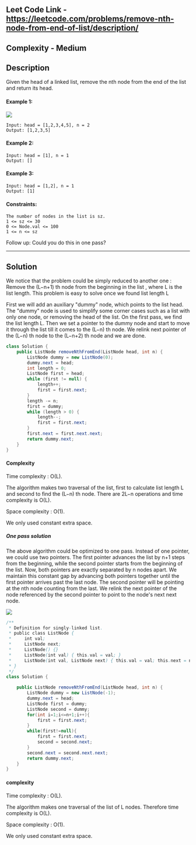 # 

## Leet Code Link - https://leetcode.com/problems/remove-nth-node-from-end-of-list/description/

## Complexity - Medium

## Description
Given the head of a linked list, remove the nth node from the end of the list and return its head.

#### Example 1:
<img src="https://assets.leetcode.com/uploads/2020/10/03/remove_ex1.jpg" />

```
Input: head = [1,2,3,4,5], n = 2
Output: [1,2,3,5]
```
#### Example 2:
```
Input: head = [1], n = 1
Output: []
```
#### Example 3:
```
Input: head = [1,2], n = 1
Output: [1]
 ```

#### Constraints:
```
The number of nodes in the list is sz.
1 <= sz <= 30
0 <= Node.val <= 100
1 <= n <= sz
 ```

Follow up: Could you do this in one pass?

---
## Solution
We notice that the problem could be simply reduced to another one : Remove the (L−n+1) th node from the beginning in the list , where L is the list length. This problem is easy to solve once we found list length L

First we will add an auxiliary "dummy" node, which points to the list head. The "dummy" node is used to simplify some corner cases such as a list with only one node, or removing the head of the list. On the first pass, we find the list length L. Then we set a pointer to the dummy node and start to move it through the list till it comes to the (L−n) th node. We relink next pointer of the (L−n) th node to the (L−n+2) th node and we are done.

```java
class Solution {
    public ListNode removeNthFromEnd(ListNode head, int n) {
        ListNode dummy = new ListNode(0);
        dummy.next = head;
        int length = 0;
        ListNode first = head;
        while (first != null) {
            length++;
            first = first.next;
        }
        length -= n;
        first = dummy;
        while (length > 0) {
            length--;
            first = first.next;
        }
        first.next = first.next.next;
        return dummy.next;
    }
}
```
#### Complexity
Time complexity : O(L).

The algorithm makes two traversal of the list, first to calculate list length L and second to find the (L−n) th node. There are 2L−n operations and time complexity is O(L).

Space complexity : O(1).

We only used constant extra space.

##### One pass solution
The above algorithm could be optimized to one pass. Instead of one pointer, we could use two pointers. The first pointer advances the list by n+1 steps from the beginning, while the second pointer starts from the beginning of the list. Now, both pointers are exactly separated by n nodes apart. We maintain this constant gap by advancing both pointers together until the first pointer arrives past the last node. The second pointer will be pointing at the nth node counting from the last.
We relink the next pointer of the node referenced by the second pointer to point to the node's next next node.

<img src = "https://leetcode.com/media/original_images/19_Remove_nth_node_from_end_of_listB.png" />

```java
/**
 * Definition for singly-linked list.
 * public class ListNode {
 *     int val;
 *     ListNode next;
 *     ListNode() {}
 *     ListNode(int val) { this.val = val; }
 *     ListNode(int val, ListNode next) { this.val = val; this.next = next; }
 * }
 */
class Solution {

    public ListNode removeNthFromEnd(ListNode head, int n) {
        ListNode dummy = new ListNode(-1);
        dummy.next = head;
        ListNode first = dummy;
        ListNode second = dummy;
        for(int i=1;i<=n+1;i++){
            first = first.next;
        }
        while(first!=null){
            first = first.next;
            second = second.next;
        }
        second.next = second.next.next;
        return dummy.next;
    }
}
```
#### complexity
Time complexity : O(L).

The algorithm makes one traversal of the list of L nodes. Therefore time complexity is O(L).

Space complexity : O(1).

We only used constant extra space.
